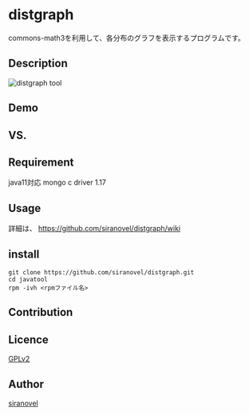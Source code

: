 ﻿distgraph
=========
commons-math3を利用して、各分布のグラフを表示するプログラムです。


## Description ##
![distgraph tool](images/ucJavaTool.jpg)

## Demo ##

## VS. ##

## Requirement ##
java11対応
mongo c driver 1.17  

## Usage ##
詳細は、
https://github.com/siranovel/distgraph/wiki

## install ##
    git clone https://github.com/siranovel/distgraph.git  
    cd javatool  
    rpm -ivh <rpmファイル名>  

## Contribution ##

## Licence ##

[GPLv2](LICENSE)


## Author ##

[siranovel](https://github.com/siranovel)

